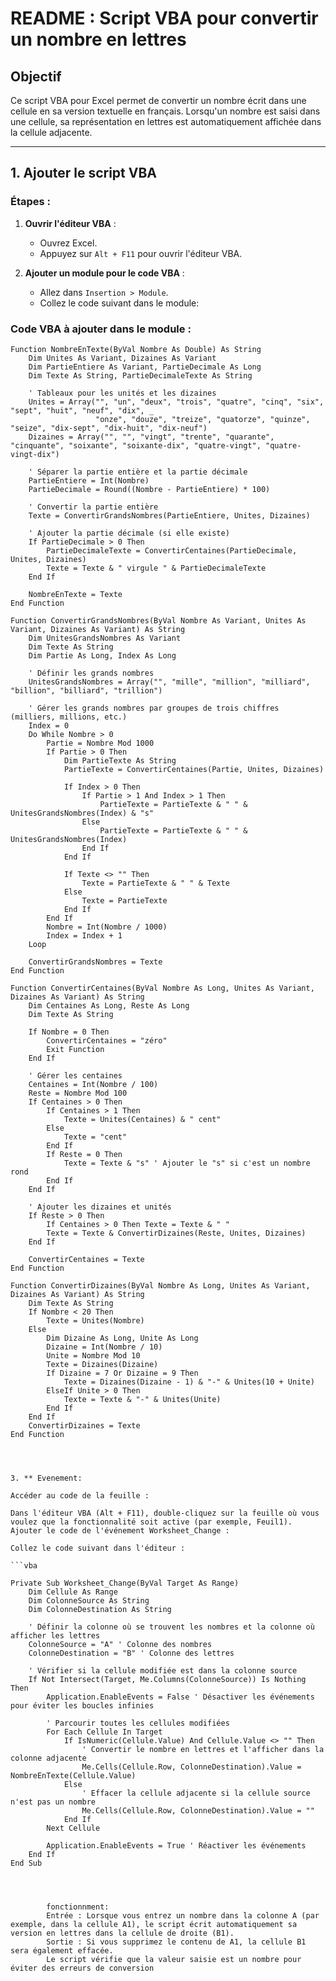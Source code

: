 # README : Script VBA pour convertir un nombre en lettres

## Objectif

Ce script VBA pour Excel permet de convertir un nombre écrit dans une cellule en sa version textuelle en français. Lorsqu'un nombre est saisi dans une cellule, sa représentation en lettres est automatiquement affichée dans la cellule adjacente.

---

## 1. Ajouter le script VBA

### Étapes :

1. **Ouvrir l'éditeur VBA** :
   - Ouvrez Excel.
   - Appuyez sur `Alt + F11` pour ouvrir l'éditeur VBA.

2. **Ajouter un module pour le code VBA** :
   - Allez dans `Insertion > Module`.
   - Collez le code suivant dans le module:

### Code VBA à ajouter dans le module :

```vba
Function NombreEnTexte(ByVal Nombre As Double) As String
    Dim Unites As Variant, Dizaines As Variant
    Dim PartieEntiere As Variant, PartieDecimale As Long
    Dim Texte As String, PartieDecimaleTexte As String
    
    ' Tableaux pour les unités et les dizaines
    Unites = Array("", "un", "deux", "trois", "quatre", "cinq", "six", "sept", "huit", "neuf", "dix", _
                   "onze", "douze", "treize", "quatorze", "quinze", "seize", "dix-sept", "dix-huit", "dix-neuf")
    Dizaines = Array("", "", "vingt", "trente", "quarante", "cinquante", "soixante", "soixante-dix", "quatre-vingt", "quatre-vingt-dix")
    
    ' Séparer la partie entière et la partie décimale
    PartieEntiere = Int(Nombre)
    PartieDecimale = Round((Nombre - PartieEntiere) * 100)
    
    ' Convertir la partie entière
    Texte = ConvertirGrandsNombres(PartieEntiere, Unites, Dizaines)
    
    ' Ajouter la partie décimale (si elle existe)
    If PartieDecimale > 0 Then
        PartieDecimaleTexte = ConvertirCentaines(PartieDecimale, Unites, Dizaines)
        Texte = Texte & " virgule " & PartieDecimaleTexte
    End If
    
    NombreEnTexte = Texte
End Function

Function ConvertirGrandsNombres(ByVal Nombre As Variant, Unites As Variant, Dizaines As Variant) As String
    Dim UnitesGrandsNombres As Variant
    Dim Texte As String
    Dim Partie As Long, Index As Long
    
    ' Définir les grands nombres
    UnitesGrandsNombres = Array("", "mille", "million", "milliard", "billion", "billiard", "trillion")
    
    ' Gérer les grands nombres par groupes de trois chiffres (milliers, millions, etc.)
    Index = 0
    Do While Nombre > 0
        Partie = Nombre Mod 1000
        If Partie > 0 Then
            Dim PartieTexte As String
            PartieTexte = ConvertirCentaines(Partie, Unites, Dizaines)
            
            If Index > 0 Then
                If Partie > 1 And Index > 1 Then
                    PartieTexte = PartieTexte & " " & UnitesGrandsNombres(Index) & "s"
                Else
                    PartieTexte = PartieTexte & " " & UnitesGrandsNombres(Index)
                End If
            End If
            
            If Texte <> "" Then
                Texte = PartieTexte & " " & Texte
            Else
                Texte = PartieTexte
            End If
        End If
        Nombre = Int(Nombre / 1000)
        Index = Index + 1
    Loop
    
    ConvertirGrandsNombres = Texte
End Function

Function ConvertirCentaines(ByVal Nombre As Long, Unites As Variant, Dizaines As Variant) As String
    Dim Centaines As Long, Reste As Long
    Dim Texte As String
    
    If Nombre = 0 Then
        ConvertirCentaines = "zéro"
        Exit Function
    End If
    
    ' Gérer les centaines
    Centaines = Int(Nombre / 100)
    Reste = Nombre Mod 100
    If Centaines > 0 Then
        If Centaines > 1 Then
            Texte = Unites(Centaines) & " cent"
        Else
            Texte = "cent"
        End If
        If Reste = 0 Then
            Texte = Texte & "s" ' Ajouter le "s" si c'est un nombre rond
        End If
    End If
    
    ' Ajouter les dizaines et unités
    If Reste > 0 Then
        If Centaines > 0 Then Texte = Texte & " "
        Texte = Texte & ConvertirDizaines(Reste, Unites, Dizaines)
    End If
    
    ConvertirCentaines = Texte
End Function

Function ConvertirDizaines(ByVal Nombre As Long, Unites As Variant, Dizaines As Variant) As String
    Dim Texte As String
    If Nombre < 20 Then
        Texte = Unites(Nombre)
    Else
        Dim Dizaine As Long, Unite As Long
        Dizaine = Int(Nombre / 10)
        Unite = Nombre Mod 10
        Texte = Dizaines(Dizaine)
        If Dizaine = 7 Or Dizaine = 9 Then
            Texte = Dizaines(Dizaine - 1) & "-" & Unites(10 + Unite)
        ElseIf Unite > 0 Then
            Texte = Texte & "-" & Unites(Unite)
        End If
    End If
    ConvertirDizaines = Texte
End Function




3. ** Evenement:

Accéder au code de la feuille :

Dans l'éditeur VBA (Alt + F11), double-cliquez sur la feuille où vous voulez que la fonctionnalité soit active (par exemple, Feuil1).
Ajouter le code de l'événement Worksheet_Change :

Collez le code suivant dans l'éditeur :

```vba

Private Sub Worksheet_Change(ByVal Target As Range)
    Dim Cellule As Range
    Dim ColonneSource As String
    Dim ColonneDestination As String

    ' Définir la colonne où se trouvent les nombres et la colonne où afficher les lettres
    ColonneSource = "A" ' Colonne des nombres
    ColonneDestination = "B" ' Colonne des lettres

    ' Vérifier si la cellule modifiée est dans la colonne source
    If Not Intersect(Target, Me.Columns(ColonneSource)) Is Nothing Then
        Application.EnableEvents = False ' Désactiver les événements pour éviter les boucles infinies
        
        ' Parcourir toutes les cellules modifiées
        For Each Cellule In Target
            If IsNumeric(Cellule.Value) And Cellule.Value <> "" Then
                ' Convertir le nombre en lettres et l'afficher dans la colonne adjacente
                Me.Cells(Cellule.Row, ColonneDestination).Value = NombreEnTexte(Cellule.Value)
            Else
                ' Effacer la cellule adjacente si la cellule source n'est pas un nombre
                Me.Cells(Cellule.Row, ColonneDestination).Value = ""
            End If
        Next Cellule
        
        Application.EnableEvents = True ' Réactiver les événements
    End If
End Sub




        fonctionnment:
        Entrée : Lorsque vous entrez un nombre dans la colonne A (par exemple, dans la cellule A1), le script écrit automatiquement sa version en lettres dans la cellule de droite (B1).
        Sortie : Si vous supprimez le contenu de A1, la cellule B1 sera également effacée.
        Le script vérifie que la valeur saisie est un nombre pour éviter des erreurs de conversion